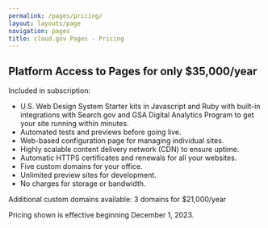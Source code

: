 ```yaml
---
permalink: /pages/pricing/
layout: layouts/page
navigation: pages
title: cloud.gov Pages - Pricing
---
```


<section class="usa-section">
  <div class="grid-row">
    <h1 class="margin-top-0">Platform Access to Pages for only $35,000/year</h1>
  </div>
  <div class="grid-row usa-prose">
    <p class="usa-intro">Included in subscription:</p>
    <ul>
      <li>U.S. Web Design System Starter kits in Javascript and Ruby with built-in integrations with Search.gov and GSA Digital Analytics Program to get your site running within minutes.</li>
      <li>Automated tests and previews before going live.</li>
      <li>Web-based configuration page for managing individual sites.</li>
      <li>Highly scalable content delivery network (CDN) to ensure uptime.</li>
      <li>Automatic HTTPS certificates and renewals for all your websites.</li>
      <li>Five custom domains for your office.</li>
      <li>Unlimited preview sites for development.</li>
      <li>No charges for storage or bandwidth.</li>
    </ul>
  </div>
  <div class="grid-row">
    <p class="usa-intro">Additional custom domains available: 3 domains for $21,000/year</p>
    <p>Pricing shown is effective beginning December 1, 2023.</p>
  </div>
</section>
